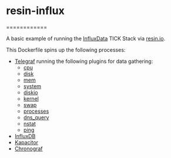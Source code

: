 # resin-influx
============

A basic example of running the [InfluxData](https://influxdata.com/) TICK Stack via [resin.io](https://resin.io).

This Dockerfile spins up the following processes:

- [Telegraf](https://github.com/influxdata/telegraf) running the following plugins for data gathering:
    * [cpu](https://github.com/influxdata/telegraf/tree/master/plugins/inputs/system/CPU_README.md)
    * [disk](https://github.com/influxdata/telegraf/tree/master/plugins/inputs/system/DISK_README.md)
    * [mem](https://github.com/influxdata/telegraf/tree/master/plugins/inputs/system/MEM_README.md)
    * [system](https://github.com/influxdata/telegraf/tree/master/plugins/inputs/system/SYSTEM_README.md)
    * [diskio](https://github.com/influxdata/telegraf/tree/master/plugins/inputs/system/)
    * [kernel](https://github.com/influxdata/telegraf/tree/master/plugins/inputs/system/KERNEL_README.md)
    * [swap](https://github.com/influxdata/telegraf/tree/master/plugins/inputs/system/)
    * [processes](https://github.com/influxdata/telegraf/tree/master/plugins/inputs/system/PROCESSES_README.md)
    * [dns_query](https://github.com/influxdata/telegraf/tree/master/plugins/inputs/dns_query)
    * [nstat](https://github.com/influxdata/telegraf/tree/master/plugins/inputs/system/NSTAT_README.md)
    * [ping](https://github.com/influxdata/telegraf/tree/master/plugins/inputs/ping)
- [InfluxDB](https://github.com/influxdata/influxdb)
- [Kapacitor](https://github.com/influxdata/kapacitor)
- [Chronograf](https://github.com/influxdata/chronograf)

